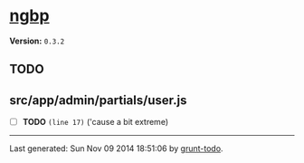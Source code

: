 # [ngbp]( https://github.com/ngbp/ngbp )

**Version:** `0.3.2`

## TODO

## src/app/admin/partials/user.js

-  [ ] **TODO** `(line 17)`  ('cause a bit extreme)


* * *

Last generated: Sun Nov 09 2014 18:51:06 by [grunt-todo](https://github.com/leny/grunt-todo).
